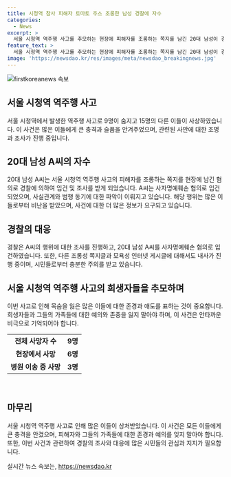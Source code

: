 ```yaml
---
title: 시청역 참사 피해자 토마토 주스 조롱한 남성 경찰에 자수
categories:
  - News
excerpt: >
  서울 시청역 역주행 사고를 추모하는 현장에 피해자를 조롱하는 쪽지를 남긴 20대 남성이 경찰에 자수했다. A씨는 피해자들을 토마토 주스에 비유하여 조롱한 쪽지를 남긴 혐의를 받고 있다. 남대문경찰서는 다른 조롱성 쪽지에 대한 내사를 진행하고, 서울경찰청도 모욕성 인터넷 게시글에 대해 조사 중이다. 지난 1일 발생한 시청역 역주행 사고로 9명이 사망한 가운데, 현장에서 6명이 사망하고 나머지 3명은 병원 이송 도중 사망했다. 사망자 중 시중은행과 서울시청 직원도 포함돼 있다.
feature_text: >
  서울 시청역 역주행 사고를 추모하는 현장에 피해자를 조롱하는 쪽지를 남긴 20대 남성이 경찰에 자수했다. A씨는 피해자들을 토마토 주스에 비유하여 조롱한 쪽지를 남긴 혐의를 받고 있다. 남대문경찰서는 다른 조롱성 쪽지에 대한 내사를 진행하고, 서울경찰청도 모욕성 인터넷 게시글에 대해 조사 중이다. 지난 1일 발생한 시청역 역주행 사고로 9명이 사망한 가운데, 현장에서 6명이 사망하고 나머지 3명은 병원 이송 도중 사망했다. 사망자 중 시중은행과 서울시청 직원도 포함돼 있다.
image: 'https://newsdao.kr/res/images/meta/newsdao_breakingnews.jpg'
---
```


<p><img src="https://newsdao.kr/res/images/meta/newsdao_breakingnews.jpg" alt="firstkoreanews 속보" /></p>

<h2 data-ke-size="size26">서울 시청역 역주행 사고</h2>

<p data-ke-size="size16">서울 시청역에서 발생한 역주행 사고로 9명이 숨지고 15명의 다른 이들이 사상하였습니다. 이 사건은 많은 이들에게 큰 충격과 슬픔을 안겨주었으며, 관련된 사안에 대한 조명과 조사가 진행 중입니다.</p>

<h2 data-ke-size="size26">20대 남성 A씨의 자수</h2>

<p data-ke-size="size16">20대 남성 A씨는 서울 시청역 역주행 사고의 피해자를 조롱하는 쪽지를 현장에 남긴 혐의로 경찰에 의하여 입건 및 조사를 받게 되었습니다. A씨는 사자명예훼손 혐의로 입건되었으며, 사실관계와 범행 동기에 대한 파악이 이뤄지고 있습니다. 해당 행위는 많은 이들로부터 비난을 받았으며, 사건에 대한 더 많은 정보가 요구되고 있습니다.</p>

<h2 data-ke-size="size26">경찰의 대응</h2>

<p data-ke-size="size16">경찰은 A씨의 행위에 대한 조사를 진행하고, 20대 남성 A씨를 사자명예훼손 혐의로 입건하였습니다. 또한, 다른 조롱성 쪽지글과 모욕성 인터넷 게시글에 대해서도 내사가 진행 중이며, 시민들로부터 충분한 주의를 받고 있습니다.</p>

<h2 data-ke-size="size26">서울 시청역 역주행 사고의 희생자들을 추모하며</h2>

<p data-ke-size="size16">이번 사고로 인해 목숨을 잃은 많은 이들에 대한 존경과 애도를 표하는 것이 중요합니다. 희생자들과 그들의 가족들에 대한 예의와 존중을 잃지 말아야 하며, 이 사건은 안타까운 비극으로 기억되어야 합니다. </p>

<table>
  <tr>
    <td style="text-align: center; height: 17px;"><b>전체 사망자 수</b></td>
    <td style="text-align: center; height: 17px;"><b>9명</b></td>
  </tr>
  <tr>
    <td style="text-align: center; height: 17px;"><b>현장에서 사망</b></td>
    <td style="text-align: center; height: 17px;"><b>6명</b></td>
  </tr>
  <tr>
    <td style="text-align: center; height: 17px;"><b>병원 이송 중 사망</b></td>
    <td style="text-align: center; height: 17px;"><b>3명</b></td>
  </tr>
</table>

<p data-ke-size="size16">&nbsp;</p>

<h2 data-ke-size="size26">마무리</h2>

<p data-ke-size="size16">서울 시청역 역주행 사고로 인해 많은 이들이 상처받았습니다. 이 사건은 모든 이들에게 큰 충격을 안겼으며, 피해자와 그들의 가족들에 대한 존경과 예의를 잊지 말아야 합니다. 또한, 이번 사건과 관련하여 경찰의 조사와 대응에 많은 시민들의 관심과 지지가 필요합니다. </p>
실시간 뉴스 속보는, <a href="https://newsdao.kr" rel="dofollow">https://newsdao.kr</a>


